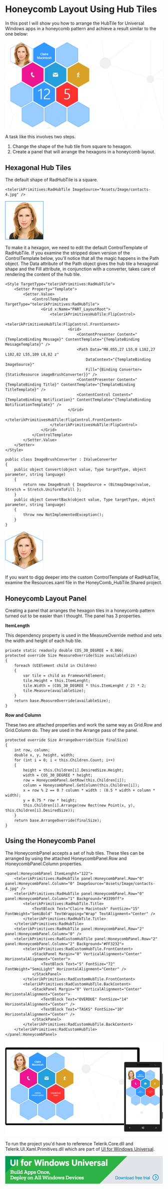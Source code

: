 # Honeycomb Layout Using Hub Tiles

In this post I will show you how to arrange the HubTile for Universal Windows apps in a honeycomb pattern and achieve a result similar to the one below:

![](images/honeycomb-0-resized.png)

A task like this involves two steps.

1. Change the shape of the hub tile from square to hexagon.
2. Create a panel that will arrange the hexagons in a honeycomb layout.

## Hexagonal Hub Tiles

The default shape of RadHubTile is a square.

```
<telerikPrimitives:RadHubTile ImageSource="Assets/Image/contacts-4.jpg" />
```

![](images/honeycomb-profile-image.png)
 
To make it a hexagon, we need to edit the default ControlTemplate of RadHubTile. If you examine the stripped down version of the ControlTemplate below, you'll notice that all the magic happens in the Path object. The Data attribute of the Path object gives the hub tile a hexagonal shape and the Fill attribute, in conjunction with a converter, takes care of rendering the content of the hub tile.

```
<Style TargetType="telerikPrimitives:RadHubTile">
	<Setter Property="Template">
		<Setter.Value>
			<ControlTemplate TargetType="telerikPrimitives:RadHubTile">
				<Grid x:Name="PART_LayoutRoot">
					<telerikPrimitivesHubTile:FlipControl>
						<telerikPrimitivesHubTile:FlipControl.FrontContent>
							<Grid>
								<ContentPresenter Content="{TemplateBinding Message}" ContentTemplate="{TemplateBinding MessageTemplate}" />
								<Path Data="M8.055,27 L55,0 L102,27 L102,82 L55,109 L8,82 z" 
									DataContext="{TemplateBinding ImageSource}" 
									Fill="{Binding Converter={StaticResource imageBrushConverter}}" />
								<ContentPresenter Content="{TemplateBinding Title}" ContentTemplate="{TemplateBinding TitleTemplate}" />
								<ContentControl Content="{TemplateBinding Notification}" ContentTemplate="{TemplateBinding NotificationTemplate}" />
							</Grid>
						</telerikPrimitivesHubTile:FlipControl.FrontContent>
					</telerikPrimitivesHubTile:FlipControl>
				</Grid>
			</ControlTemplate>
		</Setter.Value>
	</Setter>
</Style>
```

```
public class ImageBrushConverter : IValueConverter
{
	public object Convert(object value, Type targetType, object parameter, string language)
	{
	    return new ImageBrush { ImageSource = (BitmapImage)value, Stretch = Stretch.UniformToFill };
	}
	public object ConvertBack(object value, Type targetType, object parameter, string language)
	{
	    throw new NotImplementedException();
	}
}
```

![](images/honeycomb-profile-image-hexagon.png)

If you want to digg deeper into the custom ControlTemplate of RadHubTile, examine the Resources.xaml file in the  HoneyComb_HubTile.Shared project.

## Honeycomb Layout Panel

Creating a panel that arranges the hexagon tiles in a honeycomb pattern turned out to be easier than I thought. 
The panel has 3 properties. 

**ItemLength**

This dependency property is used in the MeasureOverride method and sets the width and height of each hub tile.

```
private static readonly double COS_30_DEGREE = 0.866;
protected override Size MeasureOverride(Size availableSize)
{
	foreach (UIElement child in Children)
	{
		var tile = child as FrameworkElement;
		tile.Height = this.ItemLenght;
		tile.Width = (COS_30_DEGREE * this.ItemLenght / 2) * 2;
		tile.Measure(availableSize);
	}
	return base.MeasureOverride(availableSize);
}
```  

**Row and Column**

These two are attached properties and work the same way as Grid.Row and Grid.Column do. They are used in the Arrange pass of the panel.

```
protected override Size ArrangeOverride(Size finalSize)
{
	int row, column;
	double x, y, height, width;
	for (int i = 0; i < this.Children.Count; i++)
	{
		height = this.Children[i].DesiredSize.Height;
		width = COS_30_DEGREE * height;
		row = HoneycombPanel.GetRow(this.Children[i]);
		column = HoneycombPanel.GetColumn(this.Children[i]);
		x = row % 2 == 0 ? column * width : (0.5 * width + column * width);
		y = 0.75 * row * height;
		this.Children[i].Arrange(new Rect(new Point(x, y), this.Children[i].DesiredSize));
	}
	return base.ArrangeOverride(finalSize);
}
```

## Using the Honeycomb Panel

The HoneycombPanel accepts a set of hub tiles. These tiles can be arranged by using the attached HoneycombPanel.Row and HoneycombPanel.Column properties.

```
<panel:HoneycombPanel ItemLenght="122">
	<telerikPrimitives:RadHubTile panel:HoneycombPanel.Row="0" panel:HoneycombPanel.Column="0" ImageSource="Assets/Image/contacts-4.jpg" />
	<telerikPrimitives:RadHubTile panel:HoneycombPanel.Row="0" panel:HoneycombPanel.Column="1" Background="#3399ff">
		<telerikPrimitives:RadHubTile.Title>
			<TextBlock Text="Claire Macintosh" FontSize="15" FontWeight="SemiBold" TextWrapping="Wrap" TextAlignment="Center" />
		</telerikPrimitives:RadHubTile.Title>
	</telerikPrimitives:RadHubTile>
	<telerikPrimitives:RadHubTile panel:HoneycombPanel.Row="2" panel:HoneycombPanel.Column="0" />
	<telerikPrimitives:RadCustomHubTile panel:HoneycombPanel.Row="2" panel:HoneycombPanel.Column="2" Background="#FF3232">
		<telerikPrimitives:RadCustomHubTile.FrontContent>
			<StackPanel Margin="0" VerticalAlignment="Center" HorizontalAlignment="Center">
				<TextBlock Text="5" FontSize="72" FontWeight="SemiLight" HorizontalAlignment="Center" />
			</StackPanel>
		</telerikPrimitives:RadCustomHubTile.FrontContent>
		<telerikPrimitives:RadCustomHubTile.BackContent>
			<StackPanel Margin="0" VerticalAlignment="Center" HorizontalAlignment="Center">
				<TextBlock Text="OVERDUE" FontSize="14" HorizontalAlignment="Center" />
				<TextBlock Text="TASKS" FontSize="10" HorizontalAlignment="Center" />
			</StackPanel>
		</telerikPrimitives:RadCustomHubTile.BackContent>
	</telerikPrimitives:RadCustomHubTile>
</panel:HoneycombPanel>
```

![](images/honeycomb-panel-hexagonal-hub-tiles.png)

To run the project you'd have to reference Telerik.Core.dll and Telerik.UI.Xaml.Primitives.dll which are part of [UI for Windows Universal](http://www.telerik.com/windows-universal-ui "UI for Windows Universal").

[![](images/ui-for-windows-universal-banner.png)](http://www.telerik.com/download/windows-universal-ui)